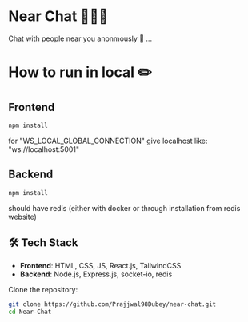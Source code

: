 # Near Chat 💬💬💬

Chat with people near you anonmously 🤫 ... 

# How to run in local ✏️
## Frontend
```bash 
npm install
```
for "WS_LOCAL_GLOBAL_CONNECTION" give localhost like: "ws://localhost:5001"
## Backend
```bash
npm install
```
should have redis (either with docker or through installation from redis website)

## 🛠️ Tech Stack

- **Frontend**: HTML, CSS, JS, React.js, TailwindCSS
- **Backend**: Node.js, Express.js, socket-io, redis

Clone the repository:

```bash
git clone https://github.com/Prajjwal98Dubey/near-chat.git
cd Near-Chat

